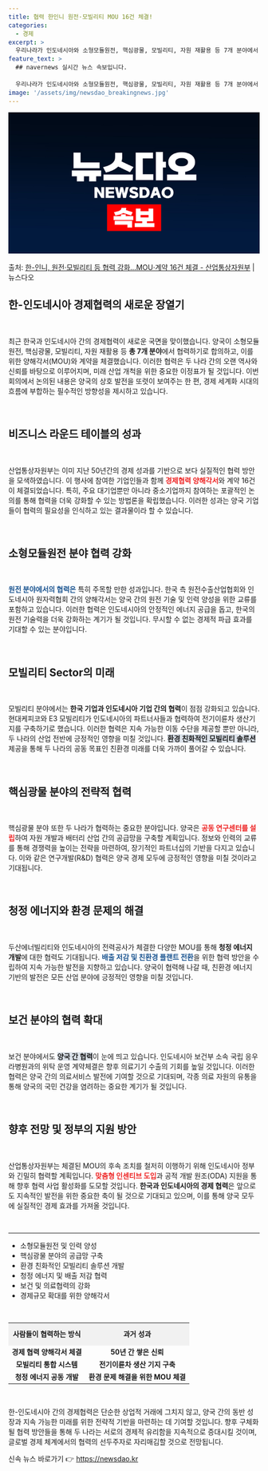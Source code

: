 ```yaml
---
title: 협력 한인니 원전·모빌리티 MOU 16건 체결!
categories:
  - 경제
excerpt: >
  우리나라가 인도네시아와 소형모듈원전, 핵심광물, 모빌리티, 자원 재활용 등 7개 분야에서 미래산업 개척을 위…
feature_text: >
  ## navernews 실시간 뉴스 속보입니다.

  우리나라가 인도네시아와 소형모듈원전, 핵심광물, 모빌리티, 자원 재활용 등 7개 분야에서 미래산업 개척을 위…
image: '/assets/img/newsdao_breakingnews.jpg'
---
```


![뉴스다오 속보](/assets/img/newsdao_breakingnews.jpg)

<p>출처: <a href="https://newsdao.kr/1868" rel="dofollow">한-인니, 원전·모빌리티 등 협력 강화…MOU·계약 16건 체결 - 산업통상자원부</a> | 뉴스다오</p>

<h2 data-ke-size="size26">한-인도네시아 경제협력의 새로운 장열기</h2>

<p data-ke-size="size16">&nbsp;</p> 

<p data-ke-size="size16">최근 한국과 인도네시아 간의 경제협력이 새로운 국면을 맞이했습니다. 양국이 소형모듈원전, 핵심광물, 모빌리티, 자원 재활용 등 <b>총 7개 분야</b>에서 협력하기로 합의하고, 이를 위한 양해각서(MOU)와 계약을 체결했습니다. 이러한 협력은 두 나라 간의 오랜 역사와 신뢰를 바탕으로 이루어지며, 미래 산업 개척을 위한 중요한 이정표가 될 것입니다. 이번 회의에서 논의된 내용은 양국의 상호 발전을 또렷이 보여주는 한 편, 경제 세계화 시대의 흐름에 부합하는 필수적인 방향성을 제시하고 있습니다.</p> 

<p data-ke-size="size16">&nbsp;</p> 

<h2 data-ke-size="size26">비즈니스 라운드 테이블의 성과</h2>

<p data-ke-size="size16">&nbsp;</p> 

<p data-ke-size="size16">산업통상자원부는 이미 지난 50년간의 경제 성과를 기반으로 보다 실질적인 협력 방안을 모색하였습니다. 이 행사에 참여한 기업인들과 함께 <b><span style="color: #ee2323;">경제협력 양해각서</span></b>와 계약 16건이 체결되었습니다. 특히, 주요 대기업뿐만 아니라 중소기업까지 참여하는 포괄적인 논의를 통해 협력을 더욱 강화할 수 있는 방법론을 확립했습니다. 이러한 성과는 양국 기업들이 협력의 필요성을 인식하고 있는 결과물이라 할 수 있습니다.</p>

<p data-ke-size="size16">&nbsp;</p> 

<h2 data-ke-size="size26">소형모듈원전 분야 협력 강화</h2>

<p data-ke-size="size16">&nbsp;</p> 

<p data-ke-size="size16"><b><span style="color: #1a5490;">원전 분야에서의 협력은</span></b> 특히 주목할 만한 성과입니다. 한국 측 원전수출산업협회와 인도네시아 원자력협회 간의 양해각서는 양국 간의 원전 기술 및 인력 양성을 위한 교류를 포함하고 있습니다. 이러한 협력은 인도네시아의 안정적인 에너지 공급을 돕고, 한국의 원전 기술력을 더욱 강화하는 계기가 될 것입니다. 무시할 수 없는 경제적 파급 효과를 기대할 수 있는 분야입니다.</p>

<p data-ke-size="size16">&nbsp;</p> 

<h2 data-ke-size="size26">모빌리티 Sector의 미래</h2>

<p data-ke-size="size16">&nbsp;</p> 

<p data-ke-size="size16">모빌리티 분야에서는 <b>한국 기업과 인도네시아 기업 간의 협력</b>이 점점 강화되고 있습니다. 현대케피코와 E3 모빌리티가 인도네시아의 파트너사들과 협력하여 전기이륜차 생산기지를 구축하기로 했습니다. 이러한 협력은 지속 가능한 이동 수단을 제공할 뿐만 아니라, 두 나라의 산업 전반에 긍정적인 영향을 미칠 것입니다. <b><span style="background-color: #21538527;">환경 친화적인 모빌리티 솔루션</span></b> 제공을 통해 두 나라의 공동 목표인 친환경 미래를 더욱 가까이 풀어갈 수 있습니다.</p>

<p data-ke-size="size16">&nbsp;</p> 

<h2 data-ke-size="size26">핵심광물 분야의 전략적 협력</h2>

<p data-ke-size="size16">&nbsp;</p> 

<p data-ke-size="size16">핵심광물 분야 또한 두 나라가 협력하는 중요한 분야입니다. 양국은 <b><span style="color: #ee2323;">공동 연구센터를 설립</span></b>하여 자원 개발과 배터리 산업 간의 공급망을 구축할 계획입니다. 정보와 인력의 교류를 통해 경쟁력을 높이는 전략을 마련하여, 장기적인 파트너십의 기반을 다지고 있습니다. 이와 같은 연구개발(R&D) 협력은 양국 경제 모두에 긍정적인 영향을 미칠 것이라고 기대됩니다.</p>

<p data-ke-size="size16">&nbsp;</p> 

<h2 data-ke-size="size26">청정 에너지와 환경 문제의 해결</h2>

<p data-ke-size="size16">&nbsp;</p> 

<p data-ke-size="size16">두산에너빌리티와 인도네시아의 전력공사가 체결한 다양한 MOU를 통해 <b>청정 에너지 개발</b>에 대한 협력도 기대됩니다. <b><span style="color: #1a5490;">배출 저감 및 친환경 플랜트 전환</span></b>을 위한 협력 방안을 수립하여 지속 가능한 발전을 지향하고 있습니다. 양국이 협력해 나갈 때, 친환경 에너지 기반의 발전은 모든 산업 분야에 긍정적인 영향을 미칠 것입니다.</p>

<p data-ke-size="size16">&nbsp;</p> 

<h2 data-ke-size="size26">보건 분야의 협력 확대</h2>

<p data-ke-size="size16">&nbsp;</p> 

<p data-ke-size="size16">보건 분야에서도 <b><span style="background-color: #21538527;">양국 간 협력</span></b>이 눈에 띄고 있습니다. 인도네시아 보건부 소속 국립 응우라병원과의 위탁 운영 계약체결은 향후 의료기기 수출의 기회를 높일 것입니다. 이러한 협력은 양국 간의 의료서비스 발전에 기여할 것으로 기대되며, 각종 의료 자원의 유통을 통해 양국의 국민 건강을 염려하는 중요한 계기가 될 것입니다.</p>

<p data-ke-size="size16">&nbsp;</p> 

<h2 data-ke-size="size26">향후 전망 및 정부의 지원 방안</h2>

<p data-ke-size="size16">&nbsp;</p> 

<p data-ke-size="size16">산업통상자원부는 체결된 MOU의 후속 조치를 철저히 이행하기 위해 인도네시아 정부와 긴밀히 협력할 계획입니다. <b><span style="color: #ee2323;">맞춤형 인센티브 도입</span></b>과 공적 개발 원조(ODA) 지원을 통해 향후 협력 사업 활성화를 도모할 것입니다. <b>한국과 인도네시아의 경제 협력</b>은 앞으로도 지속적인 발전을 위한 중요한 축이 될 것으로 기대되고 있으며, 이를 통해 양국 모두에 실질적인 경제 효과를 가져올 것입니다.</p>

<p data-ke-size="size16">&nbsp;</p> 

<hr>

<ul>
  <li>소형모듈원전 및 인력 양성</li>
  <li>핵심광물 분야의 공급망 구축</li>
  <li>환경 친화적인 모빌리티 솔루션 개발</li>
  <li>청정 에너지 및 배출 저감 협력</li>
  <li>보건 및 의료협력의 강화</li>
  <li>경제규모 확대를 위한 양해각서</li>
</ul>

<p data-ke-size="size16">&nbsp;</p> 

<table style="width:100%; border-collapse: collapse;">
  <tr style="background-color: #f1f1f1;">
    <td style="text-align: center; height: 40px;"><b>사람들이 협력하는 방식</b></td>
    <td style="text-align: center; height: 40px;"><b>과거 성과</b></td>
  </tr>
  <tr>
    <td style="text-align: center; height: 17px;"><b>경제 협력 양해각서 체결</b></td>
    <td style="text-align: center; height: 17px;"><b>50년 간 쌓은 신뢰</b></td>
  </tr>
  <tr>
    <td style="text-align: center; height: 17px;"><b>모빌리티 통합 시스템</b></td>
    <td style="text-align: center; height: 17px;"><b>전기이륜차 생산 기지 구축</b></td>
  </tr>
  <tr>
    <td style="text-align: center; height: 17px;"><b>청정 에너지 공동 개발</b></td>
    <td style="text-align: center; height: 17px;"><b>환경 문제 해결을 위한 MOU 체결</b></td>
  </tr>
</table>

<p data-ke-size="size16">&nbsp;</p> 

<p data-ke-size="size16">한-인도네시아 간의 경제협력은 단순한 상업적 거래에 그치지 않고, 양국 간의 동반 성장과 지속 가능한 미래를 위한 전략적 기반을 마련하는 데 기여할 것입니다. 향후 구체화될 협력 방안들을 통해 두 나라는 서로의 경제적 유리함을 지속적으로 증대시킬 것이며, 글로벌 경제 체계에서의 협력의 선두주자로 자리매김할 것으로 전망됩니다.</p> 

신속 뉴스 바로가기 👉 <a href="https://newsdao.kr" rel="dofollow">https://newsdao.kr</a>


